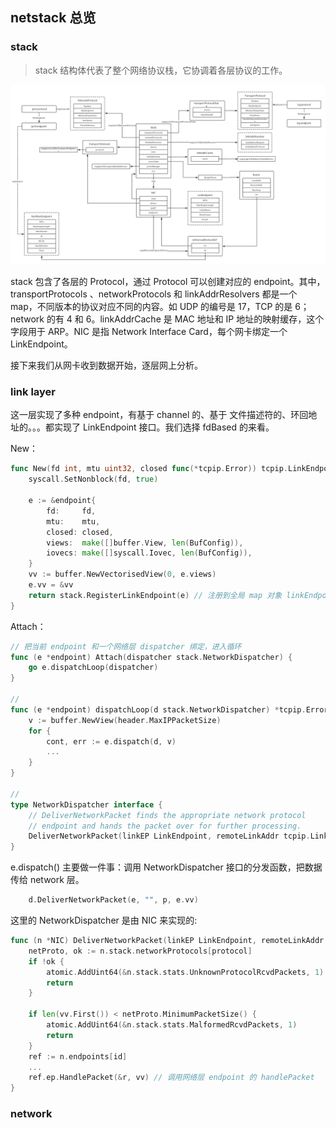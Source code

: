 ## netstack 总览

### stack

> stack 结构体代表了整个网络协议栈，它协调着各层协议的工作。

![](./images/netstack_overview.png)

stack 包含了各层的 Protocol，通过 Protocol 可以创建对应的 endpoint。其中，transportProtocols 、networkProtocols 和 linkAddrResolvers 都是一个  map，不同版本的协议对应不同的内容。如 UDP 的编号是 17，TCP 的是 6；network 的有 4 和 6。linkAddrCache 是 MAC 地址和 IP 地址的映射缓存，这个字段用于 ARP。NIC 是指 Network Interface Card，每个网卡绑定一个 LinkEndpoint。

接下来我们从网卡收到数据开始，逐层网上分析。

### link layer

这一层实现了多种 endpoint，有基于 channel 的、基于 文件描述符的、环回地址的。。。都实现了 LinkEndpoint 接口。我们选择 fdBased 的来看。

New：

```go
func New(fd int, mtu uint32, closed func(*tcpip.Error)) tcpip.LinkEndpointID {
	syscall.SetNonblock(fd, true)

	e := &endpoint{
		fd:     fd,
		mtu:    mtu,
		closed: closed,
		views:  make([]buffer.View, len(BufConfig)),
		iovecs: make([]syscall.Iovec, len(BufConfig)),
	}
	vv := buffer.NewVectorisedView(0, e.views)
	e.vv = &vv
	return stack.RegisterLinkEndpoint(e) // 注册到全局 map 对象 linkEndpoints 里
}
```

Attach：

```go
// 把当前 endpoint 和一个网络层 dispatcher 绑定，进入循环
func (e *endpoint) Attach(dispatcher stack.NetworkDispatcher) {
	go e.dispatchLoop(dispatcher)
}

// 
func (e *endpoint) dispatchLoop(d stack.NetworkDispatcher) *tcpip.Error {
	v := buffer.NewView(header.MaxIPPacketSize)
	for {
		cont, err := e.dispatch(d, v)
		...
	}
}

// 
type NetworkDispatcher interface {
	// DeliverNetworkPacket finds the appropriate network protocol
	// endpoint and hands the packet over for further processing.
	DeliverNetworkPacket(linkEP LinkEndpoint, remoteLinkAddr tcpip.LinkAddress, protocol tcpip.NetworkProtocolNumber, vv *buffer.VectorisedView)
}
```

e.dispatch() 主要做一件事：调用 NetworkDispatcher 接口的分发函数，把数据传给 network 层。

```go
	d.DeliverNetworkPacket(e, "", p, e.vv)
```

这里的 NetworkDispatcher 是由 NIC 来实现的:

```go
func (n *NIC) DeliverNetworkPacket(linkEP LinkEndpoint, remoteLinkAddr tcpip.LinkAddress, protocol tcpip.NetworkProtocolNumber, vv *buffer.VectorisedView) {
	netProto, ok := n.stack.networkProtocols[protocol]
	if !ok {
		atomic.AddUint64(&n.stack.stats.UnknownProtocolRcvdPackets, 1)
		return
	}

	if len(vv.First()) < netProto.MinimumPacketSize() {
		atomic.AddUint64(&n.stack.stats.MalformedRcvdPackets, 1)
		return
	}
    ref := n.endpoints[id]
	...
	ref.ep.HandlePacket(&r, vv) // 调用网络层 endpoint 的 handlePacket
}
```



### network

